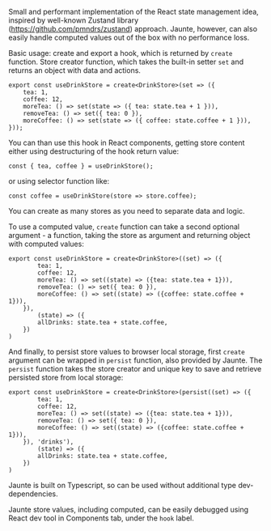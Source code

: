 Small and performant implementation of the React state management idea,
inspired by well-known Zustand library (https://github.com/pmndrs/zustand) approach.
Jaunte, however, can also easily handle computed values out of the box with
no performance loss.

Basic usage: create and export a hook, which is returned by `create` function.
Store creator function, which takes the built-in setter `set` and returns an object
with data and actions.
```
export const useDrinkStore = create<DrinkStore>(set => ({
    tea: 1,
    coffee: 12,
    moreTea: () => set(state => ({ tea: state.tea + 1 })),
    removeTea: () => set({ tea: 0 }),
    moreCoffee: () => set(state => ({ coffee: state.coffee + 1 })),
}));
```

You can than use this hook in React components, getting store content either using
destructuring of the hook return value:

`const { tea, coffee } = useDrinkStore();`

or using selector function like:

`const coffee = useDrinkStore(store => store.coffee);`

You can create as many stores as you need to separate data and logic.

To use a computed value, `create` function can take a second optional
argument - a function, taking the store as argument and returning object with computed values:
```
export const useDrinkStore = create<DrinkStore>((set) => ({
        tea: 1,
        coffee: 12,
        moreTea: () => set((state) => ({tea: state.tea + 1})),
        removeTea: () => set({ tea: 0 }),
        moreCoffee: () => set((state) => ({coffee: state.coffee + 1})),
    }),
        (state) => ({
        allDrinks: state.tea + state.coffee,
    })
)
```
And finally, to persist store values to browser local storage, first `create` argument
can be wrapped in `persist` function, also provided by Jaunte. The `persist` function takes
the store creator and unique key to save and retrieve persisted store from local storage:
```
export const useDrinkStore = create<DrinkStore>(persist((set) => ({
        tea: 1,
        coffee: 12,
        moreTea: () => set((state) => ({tea: state.tea + 1})),
        removeTea: () => set({ tea: 0 }),
        moreCoffee: () => set((state) => ({coffee: state.coffee + 1})),
    }), 'drinks'),
        (state) => ({
        allDrinks: state.tea + state.coffee,
    })
)
```
Jaunte is built on Typescript, so can be used without additional type dev-dependencies.

Jaunte store values, including computed, can be easily debugged using React dev tool in
Components tab, under the `hook` label.
